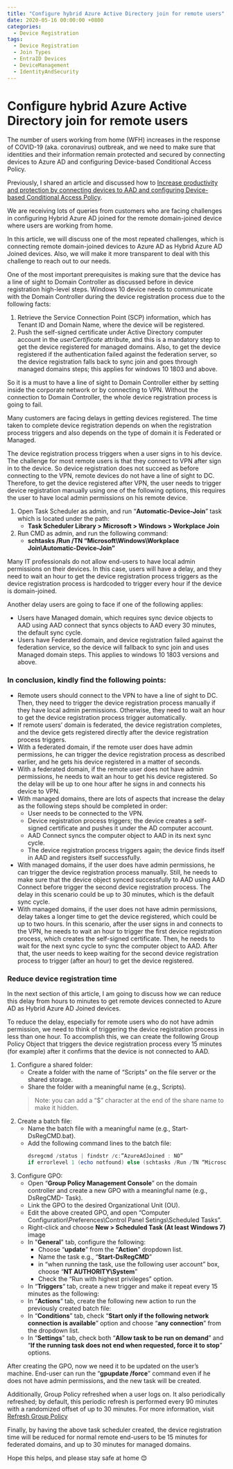 ```yaml
---
title: "Configure hybrid Azure Active Directory join for remote users"
date: 2020-05-16 00:00:00 +0800
categories:
  - Device Registration
tags:
  - Device Registration
  - Join Types
  - EntraID Devices
  - DeviceManagement
  - IdentityAndSecurity
---
```

# Configure hybrid Azure Active Directory join for remote users
The number of users working from home (WFH) increases in the response of COVID-19 (aka. coronavirus) outbreak, and we need to make sure that identities and their information remain protected and secured by connecting devices to Azure AD and configuring Device-based Conditional Access Policy.<br>

Previously, I shared an article and discussed how to [Increase productivity and protection by connecting devices to AAD and configuring Device-based Conditional Access Policy](https://web.archive.org/web/20240227065750/https://azureera.com/configuring-device-based-conditional-access-policy/). <br>

We are receiving lots of queries from customers who are facing challenges in configuring Hybrid Azure AD joined for the remote domain-joined device where users are working from home.<br>

In this article,  we will discuss one of the most repeated challenges, which is connecting remote domain-joined devices to Azure AD as Hybrid Azure AD Joined devices. Also, we will make it more transparent to deal with this challenge to reach out to our needs.<br>

One of the most important prerequisites is making sure that the device has a line of sight to Domain Controller as discussed before in device registration high-level steps. Windows 10 device needs to communicate with the Domain Controller during the device registration process due to the following facts:
1. Retrieve the Service Connection Point (SCP) information, which has Tenant ID and Domain Name, where the device will be registered.
2. Push the self-signed certificate under Active Directory computer account in the _userCertificate_ attribute, and this is a mandatory step to get the device registered for managed domains. Also, to get the device registered if the authentication failed against the federation server, so the device registration falls back to sync join and goes through managed domains steps; this applies for windows 10 1803 and above.

So it is a must to have a line of sight to Domain Controller either by setting inside the corporate network or by connecting to VPN. Without the connection to Domain Controller, the whole device registration process is going to fail.<br>

Many customers are facing delays in getting devices registered. The time taken to complete device registration depends on when the registration process triggers and also depends on the type of domain it is Federated or Managed.<br>

The device registration process triggers when a user signs in to his device. The challenge for most remote users is that they connect to VPN after sign in to the device. So device registration does not succeed as before connecting to the VPN, remote devices do not have a line of sight to DC. Therefore, to get the device registered after VPN, the user needs to trigger device registration manually using one of the following options, this requires the user to have local admin permissions on his remote device.
1. Open Task Scheduler as admin, and run “**Automatic-Device-Join**” task which is located under the path:
    - **Task Scheduler Library >  Microsoft > Windows > Workplace Join**
2. Run CMD as admin, and run the following command:
    - **schtasks /Run /TN “Microsoft\Windows\Workplace Join\Automatic-Device-Join”**

Many IT professionals do not allow end-users to have local admin permissions on their devices. In this case, users will have a delay, and they need to wait an hour to get the device registration process triggers as the device registration process is hardcoded to trigger every hour if the device is domain-joined.<br>

Another delay users are going to face if one of the following applies:
- Users have Managed domain, which requires sync device objects to AAD using AAD connect that syncs objects to AAD every 30 minutes, the default sync cycle.
- Users have Federated domain, and device registration failed against the federation service, so the device will fallback to sync join and uses Managed domain steps. This applies to windows 10 1803 versions and above.

### In conclusion, kindly find the following points:
- Remote users should connect to the VPN to have a line of sight to DC. Then, they need to trigger the device registration process manually if they have local admin permissions. Otherwise, they need to wait an hour to get the device registration process trigger automatically.
- If remote users’ domain is federated, the device registration completes, and the device gets registered directly after the device registration process triggers.
- With a federated domain, if the remote user does have admin permissions, he can trigger the device registration process as described earlier, and he gets his device registered in a matter of seconds.
- With a federated domain, if the remote user does not have admin permissions, he needs to wait an hour to get his device registered. So the delay will be up to one hour after he signs in and connects his device to VPN.
- With managed domains, there are lots of aspects that increase the delay as the following steps should be completed in order:
  - User needs to be connected to the VPN.
  - Device registration process triggers; the device creates a self-signed certificate and pushes it under the AD computer account.
  - AAD Connect syncs the computer object to AAD in its next sync cycle.
  - The device registration process triggers again; the device finds itself in AAD and registers itself successfully.
- With managed domains, if the user does have admin permissions, he can trigger the device registration process manually. Still, he needs to make sure that the device object synced successfully to AAD using AAD Connect before trigger the second device registration process. The delay in this scenario could be up to 30 minutes, which is the default sync cycle.
- With managed domains, if the user does not have admin permissions, delay takes a longer time to get the device registered, which could be up to two hours. In this scenario, after the user signs in and connects to the VPN, he needs to wait an hour to trigger the first device registration process, which creates the self-signed certificate. Then, he needs to wait for the next sync cycle to sync the computer object to AAD. After that, the user needs to keep waiting for the second device registration process to trigger (after an hour) to get the device registered.

### Reduce device registration time
In the next section of this article, I am going to discuss how we can reduce this delay from hours to minutes to get remote devices connected to Azure AD as Hybrid Azure AD Joined devices.<br>

To reduce the delay, especially for remote users who do not have admin permission, we need to think of triggering the device registration process in less than one hour. To accomplish this, we can create the following Group Policy Object that triggers the device registration process every 15 minutes (for example) after it confirms that the device is not connected to AAD.
1. Configure a shared folder:
    - Create a folder with the name of “Scripts” on the file server or the shared storage.
    - Share the folder with a meaningful name (e.g., Scripts).
     > Note: you can add a “$” character at the end of the share name to make it hidden.
2. Create a batch file:
    - Name the batch file with a meaningful name (e.g., Start-DsRegCMD.bat).
    - Add the following command lines to the batch file:
      ```powershell
      dsregcmd /status | findstr /c:”AzureAdJoined : NO”
      if errorlevel 1 (echo notfound) else (schtasks /Run /TN “Microsoft\Windows\Workplace Join\Automatic-Device-Join”)
3. Configure GPO:
    - Open “**Group Policy Management Console**” on the domain controller and create a new GPO with a meaningful name (e.g., DsRegCMD- Task).
    - Link the GPO to the desired Organizational Unit (OU).
    - Edit the above created GPO, and open “Computer Configuration\Preferences\Control Panel Setings\Scheduled Tasks”.
    - Right-click and choose **New > Scheduled Task (At least Windows 7)**
      image
    - In "**General**" tab, configure the following:
      - Choose “**update**” from the “**Action**” dropdown list.
      - Name the task e.g., “**Start-DsRegCMD**”
      - in “when running the task, use the following user account” box, choose “**NT AUTHORITY\System**”
      - Check the “Run with highest privileges” option.
    - In “**Triggers**“ tab, create a new trigger and make it repeat every 15 minutes as the following:
    - In “**Actions**“ tab, create the following new action to run the previously created batch file:
    - In “**Conditions**”  tab, check “**Start only if the following network connection is available**” option and choose “**any connection**” from the dropdown list.
    - In “**Settings**” tab, check both “**Allow task to be run on demand**” and “**If the running task does not end when requested, force it to stop**” options.

After creating the GPO, now we need it to be updated on the user’s machine. End-user can run the “**gpupdate /force**” command even if he does not have admin permissions, and the new task will be created.<br>

Additionally, Group Policy refreshed when a user logs on. It also periodically refreshed; by default, this periodic refresh is performed every 90 minutes with a randomized offset of up to 30 minutes. For more information, visit [Refresh Group Policy](https://docs.microsoft.com/en-us/windows-server/networking/core-network-guide/cncg/server-certs/refresh-group-policy) <br>

Finally, by having the above task scheduler created, the device registration time will be reduced for normal remote end-users to be 15 minutes for federated domains, and up to 30 minutes for managed domains.<br>

Hope this helps, and please stay safe at home 😊








